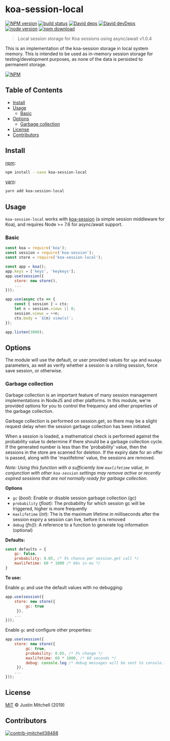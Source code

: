 # koa-session-local

[![NPM version][npm-image]][npm-url]
[![build status][travis-image]][travis-url]
[![David deps][david-image]][david-url]
[![David devDeps][david-dev-image]][david-dev-url]
[![node version][node-image]][node-url]
[![npm download][download-image]][download-url]

>Local session storage for Koa sessions using async/await v1.0.4

This is an implementation of the koa-session storage in local system memory. This is intended to be used as in-memory
session storage for testing/development purposes, as none of the data is persisted to permanent storage.

[![NPM](https://nodei.co/npm/koa-session-local.svg?downloads=true)](https://nodei.co/npm/koa-session-local/)

## Table of Contents

* [Install](#install)
* [Usage](#usage)
    * [Basic](#basic)
* [Options](#options)
    * [Garbage collection](#garbage-collection)
* [License](#license)
* [Contributors](#contributors)

## Install

[npm][]:

```sh
npm install --save koa-session-local
```

[yarn][]:

```sh
yarn add koa-session-local
```

## Usage
`koa-session-local` works with [koa-session](https://github.com/koajs/session) (a simple session middleware for Koa), 
and requires Node >= 7.6 for async/await support.

### Basic

```js
const koa = require('koa');
const session = require('koa-session');
const store = require('koa-session-local');

const app = koa();
app.keys = ['keys', 'keykeys'];
app.use(session({
    store: new store(),
    ...
}));

app.use(async ctx => {
    const { session } = ctx;
    let n = session.views || 0;
    session.views = ++n;
    ctx.body = `${n} view(s)`;
});

app.listen(3000);
```

## Options
The module will use the default, or user provided values for `age` and `maxAge` parameters, as well as verify whether a
session is a rolling session, force save session, or otherwise.

### Garbage collection
Garbage collection is an important feature of many session management implementations in NodeJS and other platforms. In
this module, we're provided options for you to control the frequency and other properties of the garbage collection.

Garbage collection is performed on session.get, so there may be a slight request delay when the session garbage
collection has been initiated.

When a session is loaded, a mathematical check is performed against the probability value to determine if there should 
be a garbage collection cycle. If the generated number is less than the 'probability' value, then the sessions in the 
store are scanned for deletion. If the expiry date for an offer is passed, along with the 'maxlifetime' value, 
the sessions are removed. 

_Note: Using this function with a sufficiently low `maxlifetime` value, in conjunction with other `koa-session` settings 
may remove active or recently expired sessions that are not normally ready for garbage collection._

**Options**

* `gc` (_bool_): Enable or disable session garbage collection (gc)
* `probability` (_float_): The probability for which session gc will be triggered, higher is more frequently
* `maxlifetime` (_int_): The is the maximum lifetime in milliseconds after the session expiry a session can live, before it is 
removed
* `debug` (_fn()_): A reference to a function to generate log information (optional)

**Defaults:**

```js
const defaults = {
    gc: false,
    probability: 0.05, /* 5% chance per session.get call */
    maxlifetime: 60 * 1000 /* 60s in ms */
}
```

**To use:**

Enable `gc` and use the default values with no debugging:

```js
app.use(session({
    store: new store({
         gc: true
     }),
    ...
}));
```

Enable `gc` and configure other properties:

```js
app.use(session({
    store: new store({
         gc: true,
         probability: 0.05, /* 5% change */
         maxlifetime: 60 * 1000, /* 60 seconds */
         debug: console.log /* debug messages will be sent to console.log */
     }),
    ...
}));
```

## License

[MIT](LICENSE) &copy; Justin Mitchell (2019)

## Contributors

[![contrib-jmitchell38488]][contrib-jmitchell38488-url]

[npm-image]: https://img.shields.io/npm/v/koa-session-local.svg?style=flat-square
[npm-url]: https://npmjs.org/package/koa-session-local
[travis-image]: https://img.shields.io/travis/jmitchell38488/koa-session-local
[travis-url]: https://travis-ci.com/jmitchell38488/koa-session-local
[david-image]: https://img.shields.io/david/jmitchell38488/koa-session-local.svg?style=flat-square
[david-url]: https://david-dm.org/jmitchell38488/koa-session-local
[david-dev-image]: https://img.shields.io/david/dev/jmitchell38488/koa-session-local.svg?style=flat-square&label=devDeps
[david-dev-url]: https://david-dm.org/jmitchell38488/koa-session-local#info=devDependencies
[node-image]: https://img.shields.io/badge/node.js-%3E=_7.6-green.svg?style=flat-square
[node-url]: http://nodejs.org/download/
[download-image]: https://img.shields.io/npm/dm/koa-session-local.svg?style=flat-square
[download-url]: https://npmjs.org/koa-session-local
[npm]: https://www.npmjs.com/
[yarn]: https://yarnpkg.com/

[contrib-jmitchell38488]: https://avatars1.githubusercontent.com/u/12840052?s=60
[contrib-jmitchell38488-url]: https://github.com/jmitchell38488
